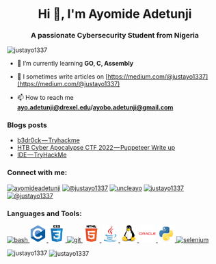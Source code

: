 <h1 align="center">Hi 👋, I'm Ayomide Adetunji</h1>
<h3 align="center">A passionate Cybersecurity Student from Nigeria</h3>

<p align="left"> <img src="https://komarev.com/ghpvc/?username=justayo1337&label=Profile%20views&color=0e75b6&style=flat" alt="justayo1337" /> </p>

- 🌱 I’m currently learning **GO, C, Assembly**

- 📝 I sometimes write articles on [https://medium.com/@justayo1337](https://medium.com/@justayo1337)

- 📫 How to reach me **ayo.adetunji@drexel.edu/ayobo.adetunji@gmail.com**

### Blogs posts
<!-- BLOG-POST-LIST:START -->
- [b3dr0ck — Tryhackme](https://medium.com/@justayo1337/b3dr0ck-tryhackme-da03b5e12372?source=rss-759c6d37f7bc------2)
- [HTB Cyber Apocalypse CTF 2022 — Puppeteer Write up](https://systemweakness.com/htb-cyber-apocalypse-ctf-2022-puppeteer-write-up-5c3e5db15940?source=rss-759c6d37f7bc------2)
- [IDE — TryHackMe](https://medium.com/@justayo1337/ide-tryhackme-5f234a6d1fbc?source=rss-759c6d37f7bc------2)
<!-- BLOG-POST-LIST:END -->

<h3 align="left">Connect with me:</h3>
<p align="left">
<a href="https://linkedin.com/in/ayomideadetunji" target="blank"><img align="center" src="https://raw.githubusercontent.com/rahuldkjain/github-profile-readme-generator/master/src/images/icons/Social/linked-in-alt.svg" alt="ayomideadetunji" height="30" width="40" /></a>
<a href="https://medium.com/@justayo1337" target="blank"><img align="center" src="https://raw.githubusercontent.com/rahuldkjain/github-profile-readme-generator/master/src/images/icons/Social/medium.svg" alt="@justayo1337" height="30" width="40" /></a>
<a href="https://www.codechef.com/users/uncleayo" target="blank"><img align="center" src="https://cdn.jsdelivr.net/npm/simple-icons@3.1.0/icons/codechef.svg" alt="uncleayo" height="30" width="40" /></a>
<a href="https://www.leetcode.com/justayo1337" target="blank"><img align="center" src="https://raw.githubusercontent.com/rahuldkjain/github-profile-readme-generator/master/src/images/icons/Social/leet-code.svg" alt="justayo1337" height="30" width="40" /></a>
<a href="https://www.hackerearth.com/@justayo1337" target="blank"><img align="center" src="https://raw.githubusercontent.com/rahuldkjain/github-profile-readme-generator/master/src/images/icons/Social/hackerearth.svg" alt="@justayo1337" height="30" width="40" /></a>
</p>

<h3 align="left">Languages and Tools:</h3>
<p align="left"> <a href="https://www.gnu.org/software/bash/" target="_blank" rel="noreferrer"> <img src="https://www.vectorlogo.zone/logos/gnu_bash/gnu_bash-icon.svg" alt="bash" width="40" height="40"/> </a> <a href="https://www.cprogramming.com/" target="_blank" rel="noreferrer"> <img src="https://raw.githubusercontent.com/devicons/devicon/master/icons/c/c-original.svg" alt="c" width="40" height="40"/> </a> <a href="https://www.w3schools.com/css/" target="_blank" rel="noreferrer"> <img src="https://raw.githubusercontent.com/devicons/devicon/master/icons/css3/css3-original-wordmark.svg" alt="css3" width="40" height="40"/> </a> <a href="https://git-scm.com/" target="_blank" rel="noreferrer"> <img src="https://www.vectorlogo.zone/logos/git-scm/git-scm-icon.svg" alt="git" width="40" height="40"/> </a> <a href="https://www.w3.org/html/" target="_blank" rel="noreferrer"> <img src="https://raw.githubusercontent.com/devicons/devicon/master/icons/html5/html5-original-wordmark.svg" alt="html5" width="40" height="40"/> </a> <a href="https://www.java.com" target="_blank" rel="noreferrer"> <img src="https://raw.githubusercontent.com/devicons/devicon/master/icons/java/java-original.svg" alt="java" width="40" height="40"/> </a> <a href="https://www.linux.org/" target="_blank" rel="noreferrer"> <img src="https://raw.githubusercontent.com/devicons/devicon/master/icons/linux/linux-original.svg" alt="linux" width="40" height="40"/> </a> <a href="https://www.oracle.com/" target="_blank" rel="noreferrer"> <img src="https://raw.githubusercontent.com/devicons/devicon/master/icons/oracle/oracle-original.svg" alt="oracle" width="40" height="40"/> </a> <a href="https://www.python.org" target="_blank" rel="noreferrer"> <img src="https://raw.githubusercontent.com/devicons/devicon/master/icons/python/python-original.svg" alt="python" width="40" height="40"/> </a> <a href="https://www.selenium.dev" target="_blank" rel="noreferrer"> <img src="https://raw.githubusercontent.com/detain/svg-logos/780f25886640cef088af994181646db2f6b1a3f8/svg/selenium-logo.svg" alt="selenium" width="40" height="40"/> </a> </p>

<p><img align="left" src="https://github-readme-stats.vercel.app/api/top-langs?username=justayo1337&show_icons=true&locale=en&layout=compact" alt="justayo1337" /></p>

<p>&nbsp;<img align="center" src="https://github-readme-stats.vercel.app/api?username=justayo1337&show_icons=true&locale=en" alt="justayo1337" /></p>
